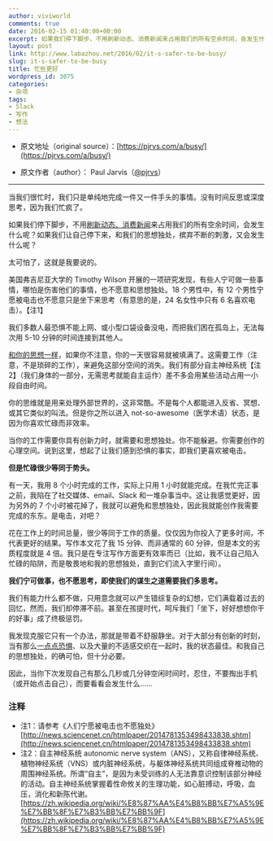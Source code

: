 ```yaml
---
author: viviworld
comments: true
date: 2016-02-15 01:40:00+00:00
excerpt: 如果我们停下脚步，不用刷新动态、消费新闻来占用我们的所有空余时间，会发生什么呢？如果我们让自己停下来，和我们的思想独处，摈弃不断的刺激，又会发生什么呢？
layout: post
link: http://www.labazhou.net/2016/02/it-s-safer-to-be-busy/
slug: it-s-safer-to-be-busy
title: 忙些更好
wordpress_id: 3075
categories:
- 杂项
tags:
- Slack
- 写作
- 想法
---
```



	
  * 原文地址（original source）：[https://pjrvs.com/a/busy/](https://pjrvs.com/a/busy/)

	
  * 原文作者（author）： Paul Jarvis（[@pjrvs](https://twitter.com/pjrvs)）





* * *



当我们很忙时，我们只是单纯地完成一件又一件手头的事情。没有时间反思或深度思考，因为我们忙疯了。

如果我们停下脚步，不用[刷新动态、消费新闻](http://www.labazhou.net/2016/02/i-gave-up-on-facebook-and-replaced-it-with-medium/)来占用我们的所有空余时间，会发生什么呢？如果我们让自己停下来，和我们的思想独处，摈弃不断的刺激，又会发生什么呢？

太可怕了，这就是我要说的。

美国弗吉尼亚大学的 Timothy Wilson 开展的一项研究发现，有些人宁可做一些事情，哪怕是伤害他们的事情，也不愿意和思想独处。18 个男性中，有 12 个男性宁愿被电击也不愿意只是坐下来思考（有意思的是，24 名女性中只有 6 名喜欢电击）。【注1】

我们多数人最恐惧不能上网、或小型口袋设备没电，而把我们困在孤岛上，无法每次用 5-10 分钟的时间连接到其他人。

[和你的思想一样](http://pjrvs.us6.list-manage1.com/track/click?u=26857d08cfc91db6993e0bfc4&id=a9abc8d2f1&e=accb7ee0b9)，如果你不注意，你的一天很容易就被填满了。这需要工作（注意，不是琐碎的工作），来避免这部分空间的消失。我们有部分自主神经系统【注2】（我们身体的一部分，无需思考就能自主运作）差不多会用某些活动占用一小段自由时间。

你的思维就是用来处理外部世界的，这非常酷。不是每个人都能进入反省、冥想、或其它类似的叫法。但是你之所以进入 not-so-awesome（医学术语）状态，是因为你喜欢忙碌而非效率。

当你的工作需要你具有创新力时，就需要和思想独处。你不能躲避。你需要创作的心理空间。说到这里，想起了让我们感到恐惧的事实，即我们更喜欢被电击。

**但是忙碌很少等同于势头。**

有一天，我用 8 个小时完成的工作，实际上只用 1 小时就能完成。在我忙完正事之前，我陷在了社交媒体、email、Slack 和一堆杂事当中。这让我感觉更好，因为另外的 7 个小时被花掉了，我就可以避免和思想独处，因此我就能创作我需要完成的东东。是电击，对吧？

花在工作上的时间总量，很少等同于工作的质量。仅仅因为你投入了更多时间，不代表更好的结果。写作本文花了我 15 分钟、而非通常的 60 分钟，但是本文的劣质程度就是 4 倍。我只是在专注写作方面更有效率而已（比如，我不让自己陷入忙碌的陷阱，而是敬畏地和我的思想独处，直到它们流入字里行间）。

**我们宁可做事，也不愿思考，即使我们的谋生之道需要我们多思考。**

我们有能力什么都不做，只用意念就可以产生错综复杂的幻想，它们满载着过去的回忆，然而，我们却停滞不前。甚至在孩提时代，呵斥我们「坐下，好好想想你干的好事」成了终极惩罚。

我发现克服它只有一个办法，那就是带着不舒服静坐。对于大部分有创新的时刻，当有那么[一点点恐惧](http://pjrvs.us6.list-manage2.com/track/click?u=26857d08cfc91db6993e0bfc4&id=f57b13599d&e=accb7ee0b9)、以及大量的不适感交织在一起时，我的状态最佳。和我自己的思想独处，的确可怕，但十分必要。

因此，当你下次发现自己有那么几秒或几分钟空闲时间时，忍住，不要掏出手机（或开始点击自己），而要看看会发生什么……


### 注释

* 注1：请参考《人们宁愿被电击也不愿独处》[http://news.sciencenet.cn/htmlpaper/2014781353498433838.shtm](http://news.sciencenet.cn/htmlpaper/2014781353498433838.shtm)
* 注2：自主神经系统 autonomic nerve system（ANS），又称自律神经系统、植物神经系统（VNS）或内脏神经系统，与躯体神经系统共同组成脊椎动物的周围神经系统。所谓“自主”，是因为未受训练的人无法靠意识控制该部分神经的活动。自主神经系统掌握着性命攸关的生理功能，如心脏搏动，呼吸，血压，消化和新陈代谢。[https://zh.wikipedia.org/wiki/%E8%87%AA%E4%B8%BB%E7%A5%9E%E7%BB%8F%E7%B3%BB%E7%BB%9F](https://zh.wikipedia.org/wiki/%E8%87%AA%E4%B8%BB%E7%A5%9E%E7%BB%8F%E7%B3%BB%E7%BB%9F) 
